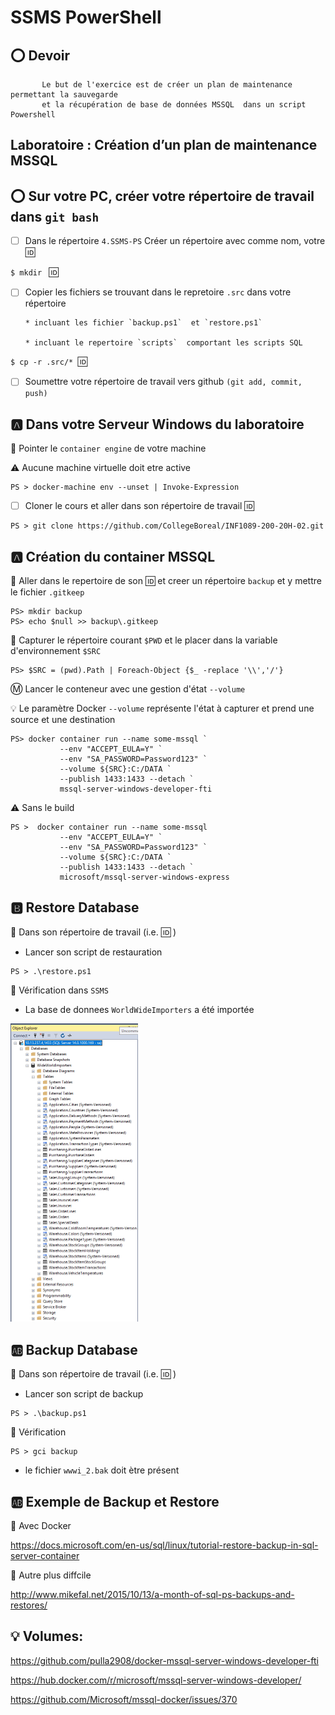 # SSMS PowerShell

## :o: Devoir

           Le but de l'exercice est de créer un plan de maintenance permettant la sauvegarde 
           et la récupération de base de données MSSQL  dans un script Powershell

## Laboratoire : Création d’un plan de maintenance MSSQL

## :o: Sur votre PC, créer votre répertoire de travail dans `git bash`

- [ ] Dans le répertoire `4.SSMS-PS` Créer un répertoire avec comme nom, votre :id:

`$ mkdir ` :id:

- [ ] Copier les fichiers se trouvant dans le repretoire `.src` dans votre répertoire

      * incluant les fichier `backup.ps1`  et `restore.ps1`

      * incluant le repertoire `scripts`  comportant les scripts SQL

`$ cp -r .src/* `:id:` `

- [ ] Soumettre votre répertoire de travail vers github `(git add, commit, push)` 

## :a: Dans votre Serveur Windows du laboratoire

:pushpin: Pointer le `container engine` de votre machine

:warning: Aucune machine virtuelle doit etre active

```
PS > docker-machine env --unset | Invoke-Expression
```

- [ ] Cloner le cours et aller dans son répertoire de travail :id:

```
PS > git clone https://github.com/CollegeBoreal/INF1089-200-20H-02.git 
```

## :a: Création du container MSSQL

:pushpin: Aller dans le repertoire de son :id: et creer un répertoire `backup` et y mettre le fichier `.gitkeep`

```
PS> mkdir backup
PS> echo $null >> backup\.gitkeep
```

:pushpin: Capturer le répertoire courant `$PWD` et le placer dans la variable d'environnement `$SRC`

```
PS> $SRC = (pwd).Path | Foreach-Object {$_ -replace '\\','/'}
```

:m: Lancer le conteneur avec une gestion d'état `--volume`

:bulb: Le paramètre Docker `--volume` représente l'état à capturer et prend une source et une destination

```
PS> docker container run --name some-mssql `
           --env "ACCEPT_EULA=Y" `
           --env "SA_PASSWORD=Password123" `
           --volume ${SRC}:C:/DATA `
           --publish 1433:1433 --detach `
           mssql-server-windows-developer-fti
```

:warning: Sans le build

```
PS >  docker container run --name some-mssql 
           --env "ACCEPT_EULA=Y" `
           --env "SA_PASSWORD=Password123" `
           --volume ${SRC}:C:/DATA `
           --publish 1433:1433 --detach `
           microsoft/mssql-server-windows-express
```


## :b: Restore Database

:pushpin: Dans son répertoire de travail (i.e. :id: )

* Lancer son script de restauration

```
PS > .\restore.ps1
```

:pushpin: Vérification dans `SSMS` 

* La base de donnees `WorldWideImporters` a été importée

<img src="300098957/images/WWI_SSMS.png" width="204" heidth="477"></img>

## :ab: Backup Database

:pushpin: Dans son répertoire de travail (i.e. :id: )

* Lancer son script de backup

```
PS > .\backup.ps1
```

:pushpin: Vérification

```
PS > gci backup
```

* le fichier `wwwi_2.bak` doit ètre présent 


## :ab: Exemple de Backup et Restore

:pushpin: Avec Docker

https://docs.microsoft.com/en-us/sql/linux/tutorial-restore-backup-in-sql-server-container

:pushpin: Autre plus diffcile

http://www.mikefal.net/2015/10/13/a-month-of-sql-ps-backups-and-restores/


## :bulb: Volumes:

https://github.com/pulla2908/docker-mssql-server-windows-developer-fti

https://hub.docker.com/r/microsoft/mssql-server-windows-developer/


https://github.com/Microsoft/mssql-docker/issues/370
